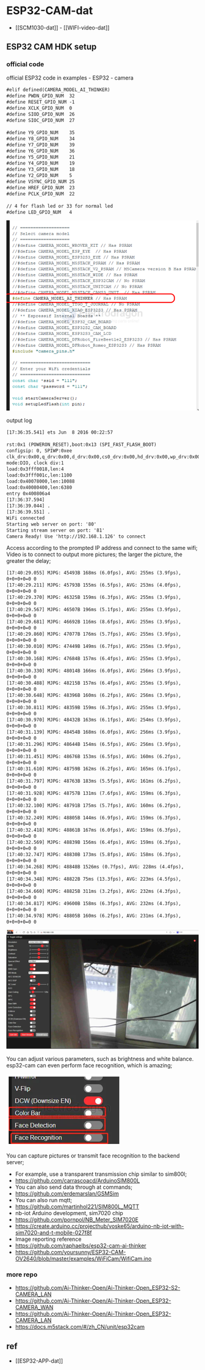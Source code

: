 
# ESP32-CAM-dat

- [[SCM1030-dat]] - [[WIFI-video-dat]]




## ESP32 CAM HDK setup 

### official code 

official ESP32 code in examples - ESP32 - camera 

    #elif defined(CAMERA_MODEL_AI_THINKER)
    #define PWDN_GPIO_NUM  32
    #define RESET_GPIO_NUM -1
    #define XCLK_GPIO_NUM  0
    #define SIOD_GPIO_NUM  26
    #define SIOC_GPIO_NUM  27

    #define Y9_GPIO_NUM    35
    #define Y8_GPIO_NUM    34
    #define Y7_GPIO_NUM    39
    #define Y6_GPIO_NUM    36
    #define Y5_GPIO_NUM    21
    #define Y4_GPIO_NUM    19
    #define Y3_GPIO_NUM    18
    #define Y2_GPIO_NUM    5
    #define VSYNC_GPIO_NUM 25
    #define HREF_GPIO_NUM  23
    #define PCLK_GPIO_NUM  22

    // 4 for flash led or 33 for normal led
    #define LED_GPIO_NUM   4

![](2024-12-28-16-17-42.png)


output log 

    [17:36:35.541] ets Jun  8 2016 00:22:57

    rst:0x1 (POWERON_RESET),boot:0x13 (SPI_FAST_FLASH_BOOT)
    configsip: 0, SPIWP:0xee
    clk_drv:0x00,q_drv:0x00,d_drv:0x00,cs0_drv:0x00,hd_drv:0x00,wp_drv:0x00
    mode:DIO, clock div:1
    load:0x3fff0018,len:4
    load:0x3fff001c,len:1100
    load:0x40078000,len:10088
    load:0x40080400,len:6380
    entry 0x400806a4
    [17:36:37.594] 
    [17:36:39.044] .
    [17:36:39.551] .
    WiFi connected
    Starting web server on port: '80'
    Starting stream server on port: '81'
    Camera Ready! Use 'http://192.168.1.126' to connect

Access according to the prompted IP address and connect to the same wifi;
Video is to connect to output more pictures; the larger the picture, the greater the delay;


    [17:40:29.055] MJPG: 45493B 168ms (6.0fps), AVG: 255ms (3.9fps), 0+0+0+0=0 0
    [17:40:29.211] MJPG: 45793B 155ms (6.5fps), AVG: 253ms (4.0fps), 0+0+0+0=0 0
    [17:40:29.370] MJPG: 46325B 159ms (6.3fps), AVG: 255ms (3.9fps), 0+0+0+0=0 0
    [17:40:29.567] MJPG: 46507B 196ms (5.1fps), AVG: 255ms (3.9fps), 0+0+0+0=0 0
    [17:40:29.681] MJPG: 46692B 116ms (8.6fps), AVG: 255ms (3.9fps), 0+0+0+0=0 0
    [17:40:29.860] MJPG: 47077B 176ms (5.7fps), AVG: 255ms (3.9fps), 0+0+0+0=0 0
    [17:40:30.010] MJPG: 47449B 149ms (6.7fps), AVG: 255ms (3.9fps), 0+0+0+0=0 0
    [17:40:30.168] MJPG: 47684B 157ms (6.4fps), AVG: 255ms (3.9fps), 0+0+0+0=0 0
    [17:40:30.330] MJPG: 48014B 166ms (6.0fps), AVG: 256ms (3.9fps), 0+0+0+0=0 0
    [17:40:30.488] MJPG: 48215B 157ms (6.4fps), AVG: 255ms (3.9fps), 0+0+0+0=0 0
    [17:40:30.648] MJPG: 48396B 160ms (6.2fps), AVG: 256ms (3.9fps), 0+0+0+0=0 0
    [17:40:30.811] MJPG: 48359B 159ms (6.3fps), AVG: 255ms (3.9fps), 0+0+0+0=0 0
    [17:40:30.970] MJPG: 48432B 163ms (6.1fps), AVG: 254ms (3.9fps), 0+0+0+0=0 0
    [17:40:31.139] MJPG: 48454B 168ms (6.0fps), AVG: 256ms (3.9fps), 0+0+0+0=0 0
    [17:40:31.296] MJPG: 48644B 154ms (6.5fps), AVG: 256ms (3.9fps), 0+0+0+0=0 0
    [17:40:31.451] MJPG: 48676B 153ms (6.5fps), AVG: 160ms (6.2fps), 0+0+0+0=0 0
    [17:40:31.610] MJPG: 48759B 162ms (6.2fps), AVG: 165ms (6.1fps), 0+0+0+0=0 0
    [17:40:31.797] MJPG: 48763B 183ms (5.5fps), AVG: 161ms (6.2fps), 0+0+0+0=0 0
    [17:40:31.928] MJPG: 48757B 131ms (7.6fps), AVG: 159ms (6.3fps), 0+0+0+0=0 0
    [17:40:32.100] MJPG: 48791B 175ms (5.7fps), AVG: 160ms (6.2fps), 0+0+0+0=0 0
    [17:40:32.249] MJPG: 48805B 144ms (6.9fps), AVG: 159ms (6.3fps), 0+0+0+0=0 0
    [17:40:32.418] MJPG: 48861B 167ms (6.0fps), AVG: 159ms (6.3fps), 0+0+0+0=0 0
    [17:40:32.569] MJPG: 48839B 156ms (6.4fps), AVG: 159ms (6.3fps), 0+0+0+0=0 0
    [17:40:32.747] MJPG: 48830B 173ms (5.8fps), AVG: 158ms (6.3fps), 0+0+0+0=0 0
    [17:40:34.268] MJPG: 48848B 1526ms (0.7fps), AVG: 228ms (4.4fps), 0+0+0+0=0 0
    [17:40:34.348] MJPG: 48822B 75ms (13.3fps), AVG: 223ms (4.5fps), 0+0+0+0=0 0
    [17:40:34.660] MJPG: 48825B 311ms (3.2fps), AVG: 232ms (4.3fps), 0+0+0+0=0 0
    [17:40:34.817] MJPG: 49600B 158ms (6.3fps), AVG: 232ms (4.3fps), 0+0+0+0=0 0
    [17:40:34.978] MJPG: 48805B 160ms (6.2fps), AVG: 231ms (4.3fps), 0+0+0+0=0 0


![](2024-12-28-16-19-35.png)

You can adjust various parameters, such as brightness and white balance.
esp32-cam can even perform face recognition, which is amazing;

![](2024-12-28-16-20-01.png)


You can capture pictures or transmit face recognition to the backend server;

- For example, use a transparent transmission chip similar to sim800l;
- https://github.com/carrascoacd/ArduinoSIM800L
- You can also send data through at commands;
- https://github.com/erdemarslan/GSMSim
- You can also run mqtt;
- https://github.com/martinhol221/SIM800L_MQTT
- nb-iot Arduino development, sim7020 chip
- https://github.com/pornpol/NB_Meter_SIM7020E
- https://create.arduino.cc/projecthub/voske65/arduino-nb-iot-with-sim7020-and-t-mobile-027f8f
- Image reporting reference
- https://github.com/raphaelbs/esp32-cam-ai-thinker
- https://github.com/yoursunny/ESP32-CAM-OV2640/blob/master/examples/WiFiCam/WifiCam.ino



### more repo

- https://github.com/Ai-Thinker-Open/Ai-Thinker-Open_ESP32-S2-CAMERA_LAN
- https://github.com/Ai-Thinker-Open/Ai-Thinker-Open_ESP32-CAMERA_WAN
- https://github.com/Ai-Thinker-Open/Ai-Thinker-Open_ESP32-CAMERA_LAN
- https://docs.m5stack.com/#/zh_CN/unit/esp32cam


## ref 

- [[ESP32-APP-dat]]
